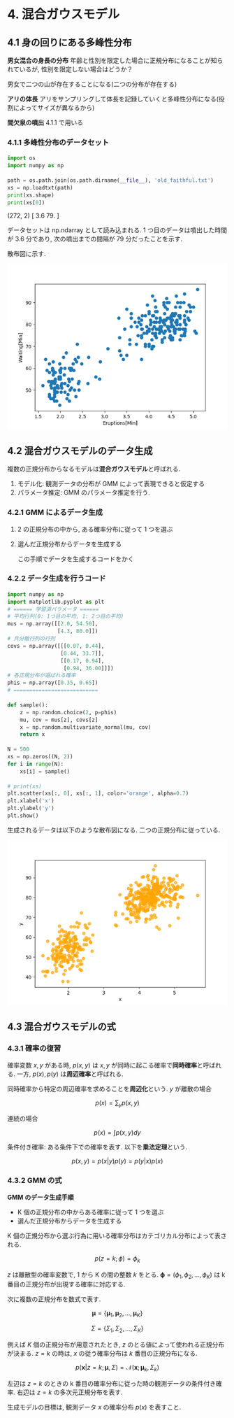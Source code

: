 # 4. 混合ガウスモデル

## 4.1 身の回りにある多峰性分布

**男女混合の身長の分布**
年齢と性別を限定した場合に正規分布になることが知られているが, 性別を限定しない場合はどうか？

男女で二つの山が存在することになる(二つの分布が存在する)

**アリの体長**
アリをサンプリングして体長を記録していくと多峰性分布になる(役割によってサイズが異なるから)

**間欠泉の噴出**
4.1.1 で用いる

### 4.1.1 多峰性分布のデータセット

```Python
import os
import numpy as np

path = os.path.join(os.path.dirname(__file__), 'old_faithful.txt')
xs = np.loadtxt(path)
print(xs.shape)
print(xs[0])
```

(272, 2)
[ 3.6 79. ]

データセットは np.ndarray として読み込まれる. 1 つ目のデータは噴出した時間が 3.6 分であり, 次の噴出までの間隔が 79 分だったことを示す.

散布図に示す.

![alt text](4_4.png)

## 4.2 混合ガウスモデルのデータ生成

複数の正規分布からなるモデルは**混合ガウスモデル**と呼ばれる.

1. モデル化: 観測データの分布が GMM によって表現できると仮定する
2. パラメータ推定: GMM のパラメータ推定を行う.

### 4.2.1 GMM によるデータ生成

1. 2 の正規分布の中から, ある確率分布に従って 1 つを選ぶ
2. 選んだ正規分布からデータを生成する

   この手順でデータを生成するコードをかく

### 4.2.2 データ生成を行うコード

```Python
import numpy as np
import matplotlib.pyplot as plt
# ====== 学習済パラメータ ======
# 平均行列(0: 1つ目の平均, 1: 2つ目の平均)
mus = np.array([[2.0, 54.50],
                [4.3, 80.0]])
# 共分散行列の行列
covs = np.array([[[0.07, 0.44],
                 [0.44, 33.7]],
                 [[0.17, 0.94],
                  [0.94, 36.00]]])
# 各正規分布が選ばれる確率
phis = np.array([0.35, 0.65])
# ===========================

def sample():
    z = np.random.choice(2, p=phis)
    mu, cov = mus[z], covs[z]
    x = np.random.multivariate_normal(mu, cov)
    return x

N = 500
xs = np.zeros((N, 2))
for i in range(N):
    xs[i] = sample()

# print(xs)
plt.scatter(xs[:, 0], xs[:, 1], color='orange', alpha=0.7)
plt.xlabel('x')
plt.ylabel('y')
plt.show()
```

生成されるデータは以下のような散布図になる.
二つの正規分布に従っている.

![alt text](4_6.png)

## 4.3 混合ガウスモデルの式

### 4.3.1 確率の復習

確率変数 $x, y$ がある時, $p(x,y)$ は $x, y$ が同時に起こる確率で**同時確率**と呼ばれる.
一方, $p(x), p(y)$ は**周辺確率**と呼ばれる.

同時確率から特定の周辺確率を求めることを**周辺化**という.
$y$ が離散の場合

$$
p(x) = \sum_{y}p(x, y)
$$

連続の場合

$$
p(x) = \int{p(x,y)dy}
$$

条件付き確率: ある条件下での確率を表す.
以下を**乗法定理**という.

$$
p(x, y) = p(x | y)p(y) = p(y | x)p(x)
$$

### 4.3.2 GMM の式

**GMM のデータ生成手順**

- K 個の正規分布の中からある確率に従って 1 つを選ぶ
- 選んだ正規分布からデータを生成する

K 個の正規分布から選ぶ行為に用いる確率分布はカテゴリカル分布によって表される.

$$
p(z=k;\phi) = \phi_{k}
$$

$z$ は離散型の確率変数で, 1 から K の間の整数 $k$ をとる. $\bm{\phi} = (\phi_{1}, \phi_{2}, \dots, \phi_{K})$ は k 番目の正規分布が出現する確率に対応する.

次に複数の正規分布を数式で表す.

$$
\bm{\mu} = \lbrace \bm{\mu}_1, \bm{\mu}_2, \dots, \bm{\mu}_K \rbrace
$$

$$
\Sigma = \lbrace \Sigma_1, \Sigma_2, \dots, \Sigma_K \rbrace
$$

例えば $K$ 個の正規分布が用意されたとき, $z$ のとる値によって使われる正規分布が決まる.
$z=k$ の時は, $x$ の従う確率分布は $k$ 番目の正規分布になる.

$$
p(\bm{x}|z = k;\bm{\mu}, \Sigma) = \mathcal{N}(\bm{x};\bm{\mu}_k,\Sigma_k)
$$

左辺は $z=k$ のときの k 番目の確率分布に従った時の観測データの条件付き確率.
右辺は $z=k$ の多次元正規分布を表す.

生成モデルの目標は, 観測データ $x$ の確率分布 $p(x)$ を表すこと.
